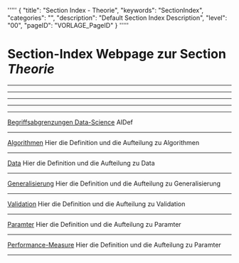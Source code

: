 '''''
{
"title": "Section Index - Theorie",
"keywords": "SectionIndex",
"categories": "",
"description": "Default Section Index Description",
"level": "00",
"pageID": "VORLAGE_PageID"
}
'''''


<h1>Section-Index Webpage zur Section <i>Theorie</i></h1>

<hr><hr><hr><hr><hr>


[Begriffsabgrenzungen Data-Science](./000_AI_ML_DL.md)
AIDef<hr>


[Algorithmen](./001_Algorithmen.md)
Hier die Definition und die Aufteilung zu Algorithmen<hr>


[Data](./001_Data.md)
Hier die Definition und die Aufteilung zu Data<hr>


[Generalisierung](./002_Generalisierung.md)
Hier die Definition und die Aufteilung zu Generalisierung<hr>


[Validation](./003_Validation.md)
Hier die Definition und die Aufteilung zu Validation<hr>


[Paramter](./004_Parameter.md)
Hier die Definition und die Aufteilung zu Paramter<hr>


[Performance-Measure](./005_PerformanceMeasure.md)
Hier die Definition und die Aufteilung zu Paramter<hr>